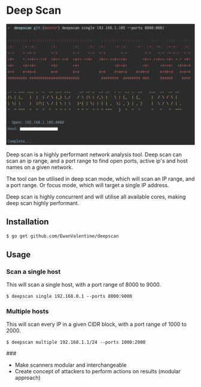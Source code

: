 # Deep Scan

![Deep Scan Screenshot](screenshot.png)

Deep scan is a highly performant network analysis tool. Deep scan can scan an ip range, and a port range to find open ports, active ip's and host names on a given network. 

The tool can be utilised in deep scan mode, which will scan an IP range, and a port range. Or focus mode, which will target a single IP address.

Deep scan is highly concurrent and will utilise all available cores, making deep scan highly performant.

## Installation

```
$ go get github.com/EwanValentine/deepscan
```

## Usage

### Scan a single host

This will scan a single host, with a port range of 8000 to 9000.
```
$ deepscan single 192.168.0.1 --ports 8000:9000
```

### Multiple hosts
This will scan every IP in a given CIDR block, with a port range of 1000 to 2000.
```
$ deepscan multiple 192.168.1.1/24 --ports 1000:2000
```


### 
- Make scanners modular and interchangeable
- Create concept of attackers to perform actions on results (modular approach)
